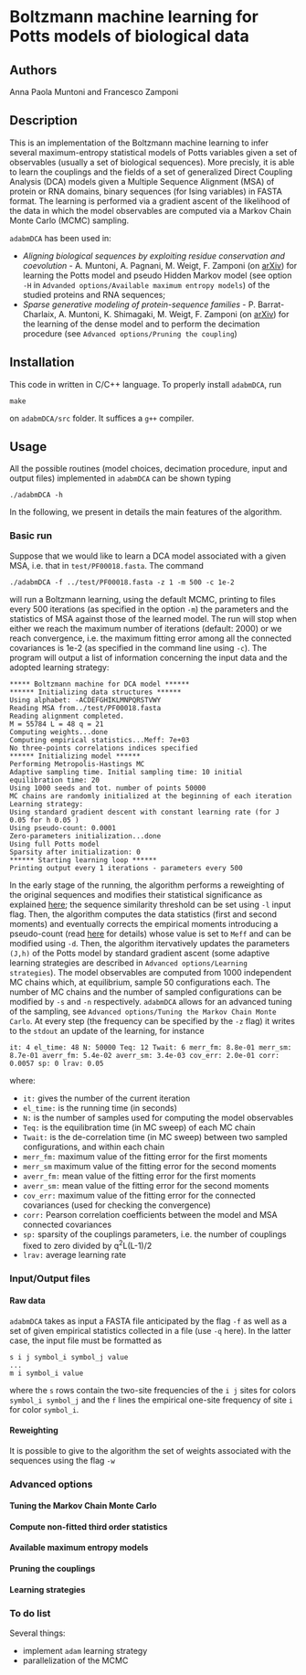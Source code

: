 # Boltzmann machine learning for Potts models of biological data

## Authors

Anna Paola Muntoni and Francesco Zamponi

## Description

This is an implementation of the Boltzmann machine learning to infer several maximum-entropy statistical models of Potts variables given a set of observables (usually a set of biological sequences). More precisly, it is able to learn the couplings and the fields of a set of generalized Direct Coupling Analysis (DCA) models given a Multiple Sequence Alignment (MSA) of protein or RNA domains, binary sequences (for Ising variables) in FASTA format. The learning is performed via a gradient ascent of the likelihood of the data in which the model observables are computed via a Markov Chain Monte Carlo (MCMC) sampling.

`adabmDCA` has been used in:
 - *Aligning biological sequences by exploiting residue conservation and coevolution* - A. Muntoni, A. Pagnani, M. Weigt, F. Zamponi (on [arXiv](https://arxiv.org/abs/2005.08500)) for learning the Potts model and pseudo Hidden Markov model (see option `-H` in `Advanded options/Available maximum entropy models`) of the studied proteins and RNA sequences;
 - *Sparse generative modeling of protein-sequence families* - P. Barrat-Charlaix, A. Muntoni, K. Shimagaki, M. Weigt, F. Zamponi (on [arXiv](https://arxiv.org/abs/2011.11259)) for the learning of the dense model and to perform the decimation procedure (see `Advanced options/Pruning the coupling`)


## Installation

This code in written in C/C++ language. To properly install `adabmDCA`, run
```
make
```
on `adabmDCA/src` folder. It suffices a `g++` compiler.

## Usage

All the possible routines (model choices, decimation procedure, input and output files) implemented in `adabmDCA` can be shown typing
```
./adabmDCA -h
```
In the following, we present in details the main features of the algorithm.

### Basic run
Suppose that we would like to learn a DCA model associated with a given MSA, i.e. that in `test/PF00018.fasta`. The command
```
./adabmDCA -f ../test/PF00018.fasta -z 1 -m 500 -c 1e-2 
```
will run a Boltzmann learning, using the default MCMC, printing to files every 500 iterations (as specified in the option `-m`) the parameters and the statistics of MSA against those of the learned model. The run will stop when either we reach the maximum number of iterations (default: 2000) or we reach convergence, i.e. the maximum fitting error among all the connected covariances is 1e-2 (as specified in the command line using `-c`).
The program will output a list of information concerning the input data and the adopted learning strategy:
```
***** Boltzmann machine for DCA model ******
****** Initializing data structures ******
Using alphabet: -ACDEFGHIKLMNPQRSTVWY
Reading MSA from../test/PF00018.fasta
Reading alignment completed.
M = 55784 L = 48 q = 21
Computing weights...done
Computing empirical statistics...Meff: 7e+03
No three-points correlations indices specified
****** Initializing model ******
Performing Metropolis-Hastings MC
Adaptive sampling time. Initial sampling time: 10 initial equilibration time: 20
Using 1000 seeds and tot. number of points 50000
MC chains are randomly initialized at the beginning of each iteration
Learning strategy: 
Using standard gradient descent with constant learning rate (for J 0.05 for h 0.05 )
Using pseudo-count: 0.0001
Zero-parameters initialization...done
Using full Potts model
Sparsity after initialization: 0
****** Starting learning loop ******
Printing output every 1 iterations - parameters every 500

```
In the early stage of the running, the algorithm performs a reweighting of the original sequences and modifies their statistical significance as explained [here](https://www.pnas.org/content/108/49/E1293); the sequence similarity threshold can be set using `-l` input flag. Then, the algorithm computes the data statistics (first and second moments) and eventually corrects the empirical moments introducing a pseudo-count (read [here](https://journals.aps.org/pre/abstract/10.1103/PhysRevE.90.012132) for details) whose value is set to `Meff` and can be modified using `-d`.
Then, the algorithm itervatively updates the parameters `(J,h)` of the Potts model by standard gradient ascent (some adaptive learning strategies are described in `Advanced options/Learning strategies`). The model observables are computed from 1000 independent MC chains which, at equilibrium, sample 50 configurations each. The number of MC chains and the number of sampled configurations can be modified by `-s` and `-n` respectively. `adabmDCA` allows for an advanced tuning of the sampling, see `Advanced options/Tuning the Markov Chain Monte Carlo`.
At every step (the frequency can be specified by the `-z` flag)  it writes to the `stdout` an update of the learning, for instance
```
it: 4 el_time: 48 N: 50000 Teq: 12 Twait: 6 merr_fm: 8.8e-01 merr_sm: 8.7e-01 averr_fm: 5.4e-02 averr_sm: 3.4e-03 cov_err: 2.0e-01 corr: 0.0057 sp: 0 lrav: 0.05
```
where:

  - `it:` gives the number of the current iteration
  - `el_time:` is the running time (in seconds)
  - `N:` is the number of samples used for computing the model observables
  - `Teq:` is the equilibration time (in MC sweep) of each MC chain
  - `Twait:` is the de-correlation time (in MC sweep) between two sampled configurations, and within each chain
  - `merr_fm:` maximum value of the fitting error for the first moments
  - `merr_sm` maximum value of the fitting error for the second moments
  - `averr_fm:` mean value of the fitting error for the first moments
  - `averr_sm:` mean value of the fitting error for the second moments
  - `cov_err:` maximum value of the fitting error for the connected covariances (used for checking the convergence)
  - `corr:` Pearson correlation coefficients between the model and MSA connected covariances
  - `sp:` sparsity of the couplings parameters, i.e. the number of couplings fixed to zero divided by q<sup>2</sup>L(L-1)/2
  - `lrav:` average learning rate
  
### Input/Output files

#### Raw data

`adabmDCA` takes as input a FASTA file anticipated by the flag `-f` as well as a set of given empirical statistics collected in a file (use `-q` here). In the latter case, the input file must be formatted as
```
s i j symbol_i symbol_j value
...
m i symbol_i value
```
where the `s` rows contain the two-site frequencies of the `i j` sites for colors `symbol_i symbol_j` and the `f` lines the empirical one-site frequency of site `i` for color `symbol_i`. 

#### Reweighting 
It is possible to give to the algorithm the set of weights associated with the sequences using the flag `-w`





### Advanced options

#### Tuning the Markov Chain Monte Carlo

#### Compute non-fitted third order statistics

#### Available maximum entropy models

#### Pruning the couplings

#### Learning strategies

### To do list

Several things:

  - implement ```adam``` learning strategy
  - parallelization of the MCMC




